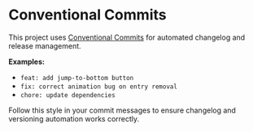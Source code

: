 # Conventional Commits

This project uses [Conventional Commits](https://www.conventionalcommits.org/) for automated changelog and release management.

**Examples:**
- `feat: add jump-to-bottom button`
- `fix: correct animation bug on entry removal`
- `chore: update dependencies`

Follow this style in your commit messages to ensure changelog and versioning automation works correctly.
